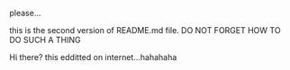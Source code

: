 please...

this is the second version of README.md file. DO NOT FORGET HOW TO DO SUCH A THING

Hi there? this edditted on internet...hahahaha

